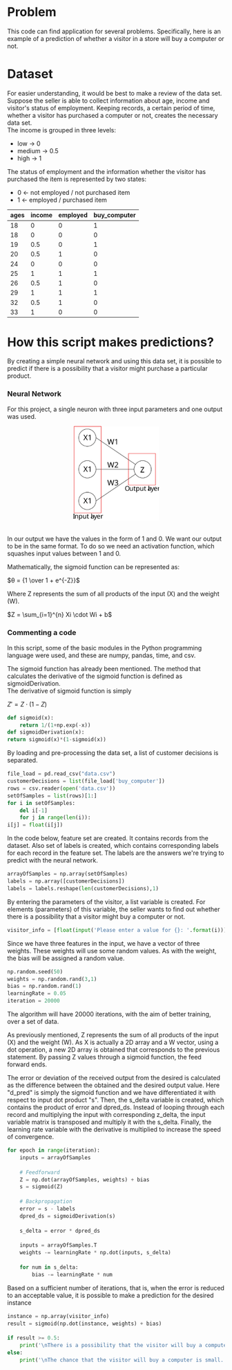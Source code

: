 
# Problem
This code can find application for several problems.
Specifically, here is an example of a prediction of whether a visitor in a store will buy a computer or not.
# Dataset
For easier understanding, it would be best to make a review of the data set.
Suppose the seller is able to collect information about age, income and visitor's status of employment. Keeping records, a certain period of time, whether a visitor has purchased a computer or not, creates the necessary data set.<br>The income is grouped in three levels:
* low -> 0
* medium -> 0.5
* high -> 1

The status of employment and the information whether the visitor has purchased the item is represented by two states:
* 0 <- not employed / not purchased item
* 1 <- employed / purchased item

|ages|income|employed|buy_computer|
|----|------|--------|------------|
|18  |0     |0       |1           |
|18  |0     |0       |0           |
|19  |0.5   |0       |1           |
|20  |0.5   |1       |0           |
|24  |0     |0       |0           |
|25  |1     |1       |1           |
|26  |0.5   |1       |0           |
|29  |1     |1       |1           |
|32  |0.5   |1       |0           |
|33  |1     |0       |0           |

# How this script makes predictions?
By creating a simple neural network and using this data set, it is possible to predict if there is a possibility that a visitor might purchase a particular product.
### Neural Network
For this project, a single neuron with three input parameters and one output was used.
<p align="center"> 
<img src="./ignore/Neural_Network.svg" width="200"/>
</p><br>In our output we have the values in the form of 1 and 0. We want our output to be in the same format. To do so we need an activation function, which squashes input values between 1 and 0.

Mathematically, the sigmoid function can be represented as:

$θ = {1 \over 1 + e^{-Z}}$

Where Z represents the sum of all products of the input (X) and the weight (W).

$Z = \sum_{i=1}^{n} Xi \cdot Wi + b$

### Commenting a code
In this script, some of the basic modules in the Python programming language were used, and these are numpy, pandas, time, and csv.

The sigmoid function has already been mentioned. The method that calculates the derivative of the sigmoid function is defined as sigmoidDerivation.
<br>The derivative of sigmoid function is simply

$Z' = Z \cdot (1 - Z)$


```python
def sigmoid(x):  
    return 1/(1+np.exp(-x))
def sigmoidDerivation(x):  
return sigmoid(x)*(1-sigmoid(x))
```

By loading and pre-processing the data set, a list of customer decisions is separated.


```python
file_load = pd.read_csv("data.csv")
customerDecisions = list(file_load['buy_computer'])
rows = csv.reader(open('data.csv'))
setOfSamples = list(rows)[1:]
for i in setOfSamples:
    del i[-1]
    for j in range(len(i)):
i[j] = float(i[j])
```

In the code below, feature set are created. It contains records from the dataset. Also set of labels is created, which contains corresponding labels for each record in the feature set. The labels are the answers we're trying to predict with the neural network.


```python
arrayOfSamples = np.array(setOfSamples)  
labels = np.array([customerDecisions])  
labels = labels.reshape(len(customerDecisions),1)
```

By entering the parameters of the visitor, a list variable is created. For elements (parameters) of this variable, the seller wants to find out whether there is a possibility that a visitor might buy a computer or not.


```python
visitor_info = [float(input('Please enter a value for {}: '.format(i))) for i in ['age', 'income', 'employed']]
```

Since we have three features in the input, we have a vector of three weights. These weights will use some random values. As with the weight, the bias will be assigned a random value.


```python
np.random.seed(50)  
weights = np.random.rand(3,1)
bias = np.random.rand(1)  
learningRate = 0.05 
iteration = 20000
```

The algorithm will have 20000 iterations, with the aim of better training, over a set of data.

As previously mentioned, Z represents the sum of all products of the input (X) and the weight (W). As X is actually a 2D array and a W vector, using a dot operation, a new 2D array is obtained that corresponds to the previous statement. By passing Z values through a sigmoid function, the feed forward ends.

The error or deviation of the received output from the desired is calculated as the difference between the obtained and the desired output value.
Here "d_pred" is simply the sigmoid function and we have differentiated it with respect to input dot product "s".
Then, the s_delta variable is created, which contains the product of error and dpred_ds. Instead of looping through each record and multiplying the input with corresponding z_delta, the input variable matrix is transposed and multiply it with the s_delta. Finally, the learning rate variable with the derivative is multiplied to increase the speed of convergence.


```python
for epoch in range(iteration):  
    inputs = arrayOfSamples

    # Feedforward
    Z = np.dot(arrayOfSamples, weights) + bias
    s = sigmoid(Z)

    # Backpropagation
    error = s - labels
    dpred_ds = sigmoidDerivation(s)

    s_delta = error * dpred_ds

    inputs = arrayOfSamples.T
    weights -= learningRate * np.dot(inputs, s_delta)

    for num in s_delta:
        bias -= learningRate * num
```

Based on a sufficient number of iterations, that is, when the error is reduced to an acceptable value, it is possible to make a prediction for the desired instance


```python
instance = np.array(visitor_info)  
result = sigmoid(np.dot(instance, weights) + bias)  

if result >= 0.5:
    print('\nThere is a possibility that the visitor will buy a computer.')
else:
    print('\nThe chance that the visitor will buy a computer is small.')
```
